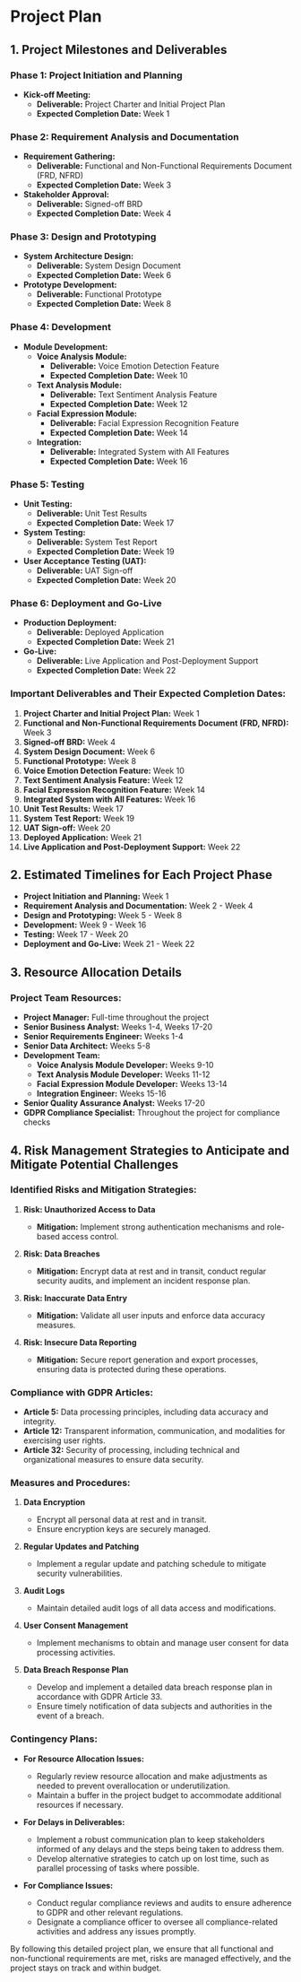 # Project Plan

## 1. Project Milestones and Deliverables

### Phase 1: Project Initiation and Planning
- **Kick-off Meeting:** 
  - **Deliverable:** Project Charter and Initial Project Plan
  - **Expected Completion Date:** Week 1

### Phase 2: Requirement Analysis and Documentation
- **Requirement Gathering:**
  - **Deliverable:** Functional and Non-Functional Requirements Document (FRD, NFRD)
  - **Expected Completion Date:** Week 3
- **Stakeholder Approval:**
  - **Deliverable:** Signed-off BRD
  - **Expected Completion Date:** Week 4

### Phase 3: Design and Prototyping
- **System Architecture Design:**
  - **Deliverable:** System Design Document
  - **Expected Completion Date:** Week 6
- **Prototype Development:**
  - **Deliverable:** Functional Prototype
  - **Expected Completion Date:** Week 8

### Phase 4: Development
- **Module Development:**
  - **Voice Analysis Module:**
    - **Deliverable:** Voice Emotion Detection Feature
    - **Expected Completion Date:** Week 10
  - **Text Analysis Module:**
    - **Deliverable:** Text Sentiment Analysis Feature
    - **Expected Completion Date:** Week 12
  - **Facial Expression Module:**
    - **Deliverable:** Facial Expression Recognition Feature
    - **Expected Completion Date:** Week 14
  - **Integration:**
    - **Deliverable:** Integrated System with All Features
    - **Expected Completion Date:** Week 16

### Phase 5: Testing
- **Unit Testing:**
  - **Deliverable:** Unit Test Results
  - **Expected Completion Date:** Week 17
- **System Testing:**
  - **Deliverable:** System Test Report
  - **Expected Completion Date:** Week 19
- **User Acceptance Testing (UAT):**
  - **Deliverable:** UAT Sign-off
  - **Expected Completion Date:** Week 20

### Phase 6: Deployment and Go-Live
- **Production Deployment:**
  - **Deliverable:** Deployed Application
  - **Expected Completion Date:** Week 21
- **Go-Live:**
  - **Deliverable:** Live Application and Post-Deployment Support
  - **Expected Completion Date:** Week 22

### Important Deliverables and Their Expected Completion Dates:
1. **Project Charter and Initial Project Plan:** Week 1
2. **Functional and Non-Functional Requirements Document (FRD, NFRD):** Week 3
3. **Signed-off BRD:** Week 4
4. **System Design Document:** Week 6
5. **Functional Prototype:** Week 8
6. **Voice Emotion Detection Feature:** Week 10
7. **Text Sentiment Analysis Feature:** Week 12
8. **Facial Expression Recognition Feature:** Week 14
9. **Integrated System with All Features:** Week 16
10. **Unit Test Results:** Week 17
11. **System Test Report:** Week 19
12. **UAT Sign-off:** Week 20
13. **Deployed Application:** Week 21
14. **Live Application and Post-Deployment Support:** Week 22

## 2. Estimated Timelines for Each Project Phase
- **Project Initiation and Planning:** Week 1
- **Requirement Analysis and Documentation:** Week 2 - Week 4
- **Design and Prototyping:** Week 5 - Week 8
- **Development:** Week 9 - Week 16
- **Testing:** Week 17 - Week 20
- **Deployment and Go-Live:** Week 21 - Week 22

## 3. Resource Allocation Details
### Project Team Resources:
- **Project Manager:** Full-time throughout the project
- **Senior Business Analyst:** Weeks 1-4, Weeks 17-20
- **Senior Requirements Engineer:** Weeks 1-4
- **Senior Data Architect:** Weeks 5-8
- **Development Team:**
  - **Voice Analysis Module Developer:** Weeks 9-10
  - **Text Analysis Module Developer:** Weeks 11-12
  - **Facial Expression Module Developer:** Weeks 13-14
  - **Integration Engineer:** Weeks 15-16
- **Senior Quality Assurance Analyst:** Weeks 17-20
- **GDPR Compliance Specialist:** Throughout the project for compliance checks

## 4. Risk Management Strategies to Anticipate and Mitigate Potential Challenges

### Identified Risks and Mitigation Strategies:
1. **Risk: Unauthorized Access to Data**
   - **Mitigation:** Implement strong authentication mechanisms and role-based access control.

2. **Risk: Data Breaches**
   - **Mitigation:** Encrypt data at rest and in transit, conduct regular security audits, and implement an incident response plan.

3. **Risk: Inaccurate Data Entry**
   - **Mitigation:** Validate all user inputs and enforce data accuracy measures.

4. **Risk: Insecure Data Reporting**
   - **Mitigation:** Secure report generation and export processes, ensuring data is protected during these operations.

### Compliance with GDPR Articles:
- **Article 5:** Data processing principles, including data accuracy and integrity.
- **Article 12:** Transparent information, communication, and modalities for exercising user rights.
- **Article 32:** Security of processing, including technical and organizational measures to ensure data security.

### Measures and Procedures:
1. **Data Encryption**
   - Encrypt all personal data at rest and in transit.
   - Ensure encryption keys are securely managed.

2. **Regular Updates and Patching**
   - Implement a regular update and patching schedule to mitigate security vulnerabilities.

3. **Audit Logs**
   - Maintain detailed audit logs of all data access and modifications.

4. **User Consent Management**
   - Implement mechanisms to obtain and manage user consent for data processing activities.

5. **Data Breach Response Plan**
   - Develop and implement a detailed data breach response plan in accordance with GDPR Article 33.
   - Ensure timely notification of data subjects and authorities in the event of a breach.

### Contingency Plans:
- **For Resource Allocation Issues:**
  - Regularly review resource allocation and make adjustments as needed to prevent overallocation or underutilization.
  - Maintain a buffer in the project budget to accommodate additional resources if necessary.

- **For Delays in Deliverables:**
  - Implement a robust communication plan to keep stakeholders informed of any delays and the steps being taken to address them.
  - Develop alternative strategies to catch up on lost time, such as parallel processing of tasks where possible.

- **For Compliance Issues:**
  - Conduct regular compliance reviews and audits to ensure adherence to GDPR and other relevant regulations.
  - Designate a compliance officer to oversee all compliance-related activities and address any issues promptly.

By following this detailed project plan, we ensure that all functional and non-functional requirements are met, risks are managed effectively, and the project stays on track and within budget.